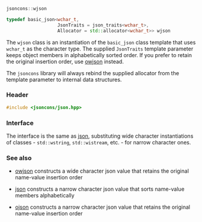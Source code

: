 ```c++
jsoncons::wjson

typedef basic_json<wchar_t,
                   JsonTraits = json_traits<wchar_t>,
                   Allocator = std::allocator<wchar_t>> wjson
```
The `wjson` class is an instantiation of the `basic_json` class template that uses `wchar_t` as the character type. The supplied `JsonTraits` template parameter keeps object members in alphabetically sorted order. If you prefer to retain the original insertion order, use [owjson](owjson) instead.

The `jsoncons` library will always rebind the supplied allocator from the template parameter to internal data structures.

### Header
```c++
#include <jsoncons/json.hpp>
```
### Interface

The interface is the same as [json](json), substituting wide character instantiations of classes - `std::wstring`, `std::wistream`, etc. - for narrow character ones.

### See also

- [owjson](owjson) constructs a wide character json value that retains the original name-value insertion order

- [json](json) constructs a narrow character json value that sorts name-value members alphabetically

- [ojson](ojson) constructs a narrow character json value that retains the original name-value insertion order

